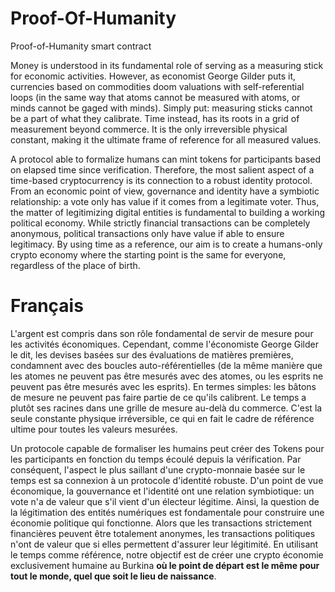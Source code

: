 # Proof-Of-Humanity
Proof-of-Humanity smart contract

Money is understood in its fundamental role of serving as a measuring stick for economic activities. However, as economist George Gilder puts it, currencies based on commodities doom valuations with self-referential loops (in the same way that atoms cannot be measured with atoms, or minds cannot be gaged with minds). Simply put: measuring sticks cannot be a part of what they calibrate. Time instead, has its roots in a grid of measurement beyond commerce. It is the only irreversible physical constant, making it the ultimate frame of reference for all measured values.

A protocol able to formalize humans can mint tokens for participants based on elapsed time since verification. Therefore, the most salient aspect of a time-based cryptocurrency is its connection to a robust identity protocol. From an economic point of view, governance and identity have a symbiotic relationship: a vote only has value if it comes from a legitimate voter. Thus, the matter of legitimizing digital entities is fundamental to building a working political economy. While strictly financial transactions can be completely anonymous, political transactions only have value if able to ensure legitimacy. By using time as a reference, our aim is to create a humans-only crypto economy where the starting point is the same for everyone, regardless of the place of birth.


Français
===
L'argent est compris dans son rôle fondamental de servir de mesure pour les activités économiques. Cependant, comme l'économiste George Gilder le dit, les devises basées sur des évaluations de matières premières, condamnent avec des boucles auto-référentielles (de la même manière que les atomes ne peuvent pas être mesurés avec des atomes, ou les esprits ne peuvent pas être mesurés avec les esprits). En termes simples: les bâtons de mesure ne peuvent pas faire partie de ce qu'ils calibrent. Le temps a plutôt ses racines dans une grille de mesure au-delà du commerce. C'est la seule constante physique irréversible, ce qui en fait le cadre de référence ultime pour toutes les valeurs mesurées.

Un protocole capable de formaliser les humains peut créer des Tokens pour les participants en fonction du temps écoulé depuis la vérification. Par conséquent, l'aspect le plus saillant d'une crypto-monnaie basée sur le temps est sa connexion à un protocole d'identité robuste. D'un point de vue économique, la gouvernance et l'identité ont une relation symbiotique: un vote n'a de valeur que s'il vient d'un électeur légitime. Ainsi, la question de la légitimation des entités numériques est fondamentale pour construire une économie politique qui fonctionne. Alors que les transactions strictement financières peuvent être totalement anonymes, les transactions politiques n'ont de valeur que si elles permettent d'assurer leur légitimité. En utilisant le temps comme référence, notre objectif est de créer une crypto économie exclusivement humaine au Burkina **où le point de départ est le même pour tout le monde, quel que soit le lieu de naissance**.
